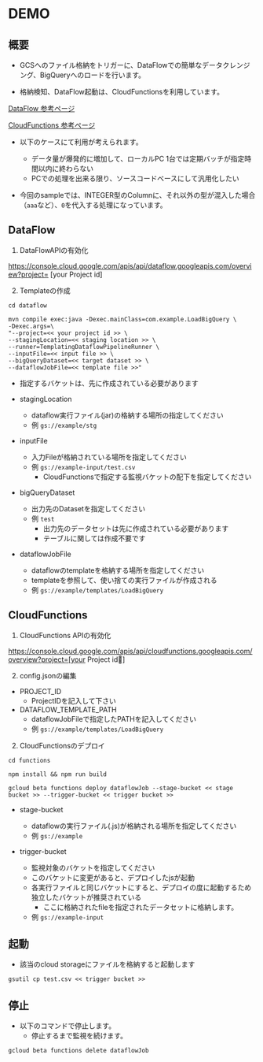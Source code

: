 # DEMO

## 概要
* GCSへのファイル格納をトリガーに、DataFlowでの簡単なデータクレンジング、BigQueryへのロードを行います。

* 格納検知、DataFlow起動は、CloudFunctionsを利用しています。

[DataFlow 参考ページ](https://cloud.google.com/dataflow/?hl=ja)

[CloudFunctions 参考ページ](https://cloud.google.com/functions/?hl=ja)

* 以下のケースにて利用が考えられます。
  * データ量が爆発的に増加して、ローカルPC 1台では定期バッチが指定時間以内に終わらない
  * PCでの処理を出来る限り、ソースコードベースにして汎用化したい

* 今回のsampleでは、INTEGER型のColumnに、それ以外の型が混入した場合（`aaa`など）、`0`を代入する処理になっています。

## DataFlow

1. DataFlowAPIの有効化

https://console.cloud.google.com/apis/api/dataflow.googleapis.com/overview?project= [your Project id]

2. Templateの作成

```
cd dataflow
```
```
mvn compile exec:java -Dexec.mainClass=com.example.LoadBigQuery \
-Dexec.args=\
"--project=<< your project id >> \
--stagingLocation=<< staging location >> \
--runner=TemplatingDataflowPipelineRunner \
--inputFile=<< input file >> \
--bigQueryDataset=<< target dataset >> \
--dataflowJobFile=<< template file >>"
```

* 指定するバケットは、先に作成されている必要があります

* stagingLocation 
  * dataflow実行ファイル(jar)の格納する場所の指定してください
  * 例 `gs://example/stg`

* inputFile
  * 入力Fileが格納されている場所を指定してください
  * 例 `gs://example-input/test.csv`
    * CloudFunctionsで指定する監視バケットの配下を指定してください

* bigQueryDataset
  * 出力先のDatasetを指定してください
  * 例 `test`
    * 出力先のデータセットは先に作成されている必要があります
    * テーブルに関しては作成不要です

* dataflowJobFile
  * dataflowのtemplateを格納する場所を指定してください
  * templateを参照して、使い捨ての実行ファイルが作成される
  * 例 `gs://example/templates/LoadBigQuery`

## CloudFunctions

1. CloudFunctions APIの有効化

https://console.cloud.google.com/apis/api/cloudfunctions.googleapis.com/overview?project=[your Project id]

2. config.jsonの編集

* PROJECT_ID
  *  ProjectIDを記入して下さい
* DATAFLOW_TEMPLATE_PATH 
  *  dataflowJobFileで指定したPATHを記入してください
  *  例 `gs://example/templates/LoadBigQuery`

2. CloudFunctionsのデプロイ

```
cd functions
```
```
npm install && npm run build
```
```
gcloud beta functions deploy dataflowJob --stage-bucket << stage bucket >> --trigger-bucket << trigger bucket >>
```
* stage-bucket
  * dataflowの実行ファイル(.js)が格納される場所を指定してください
  * 例 `gs://example`

* trigger-bucket
  * 監視対象のバケットを指定してください
  * このバケットに変更があると、デプロイしたjsが起動
  * 各実行ファイルと同じバケットにすると、デプロイの度に起動するため独立したバケットが推奨されている
    * ここに格納されたfileを指定されたデータセットに格納します。
  * 例 `gs://example-input`

## 起動

* 該当のcloud storageにファイルを格納すると起動します

```
gsutil cp test.csv << trigger bucket >>
```

## 停止
* 以下のコマンドで停止します。
    * 停止するまで監視を続けます。

```
gcloud beta functions delete dataflowJob
```


